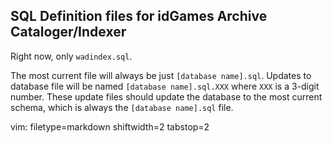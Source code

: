 ## SQL Definition files for idGames Archive Cataloger/Indexer ##

Right now, only `wadindex.sql`.

The most current file will always be just `[database name].sql`.  Updates to
database file will be named `[database name].sql.XXX` where `XXX` is a 3-digit
number.  These update files should update the database to the most current
schema, which is always the `[database name].sql` file.

vim: filetype=markdown shiftwidth=2 tabstop=2
